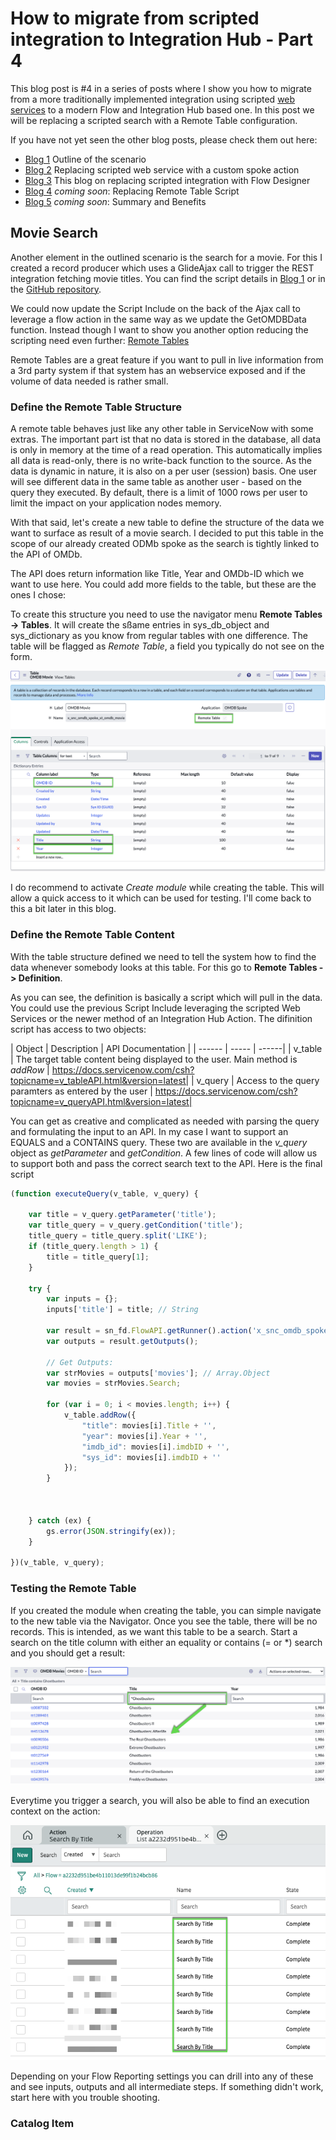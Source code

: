 # How to migrate from scripted integration to Integration Hub - Part 4


This blog post is #4 in a series of posts where I show you how to migrate from a more traditionally implemented integration using scripted [web services](https://docs.servicenow.com/bundle/utah-api-reference/page/integrate/web-services/reference/r_AvailableWebServices.html) to a modern Flow and Integration Hub based one. In this post we will be replacing a scripted search with a Remote Table configuration.

If you have not yet seen the other blog posts, please check them out here:
- [Blog 1](https://www.servicenow.com/community/automation-engine-blog/how-to-migrate-from-scripted-integration-to-integration-hub-part/ba-p/2675520) Outline of the scenario
- [Blog 2](***URL***) Replacing scripted web service with a custom spoke action
- [Blog 3](***URL***) This blog on replacing scripted integration with Flow Designer
- [Blog 4](***URL***) _coming soon_: Replacing Remote Table Script
- [Blog 5](***URL***) _coming soon_: Summary and Benefits

## Movie Search

Another element in the outlined scenario is the search for a movie. For this I created a record producer which uses a GlideAjax call to trigger the REST integration fetching movie titles. You can find the script details in [Blog 1](https://www.servicenow.com/community/automation-engine-blog/how-to-migrate-from-scripted-integration-to-integration-hub-part/ba-p/2675520) or in the [GitHub repository](https://github.com/phifogg/now_movie).

We could now update the Script Include on the back of the Ajax call to leverage a flow action in the same way as we update the GetOMDBData function. Instead though I want to show you another option reducing the scripting need even further: [Remote Tables](https://docs.servicenow.com/csh?topicname=remote-tables.html&version=latest)

Remote Tables are a great feature if you want to pull in live information from a 3rd party system if that system has an webservice exposed and if the volume of data needed is rather small.

### Define the Remote Table Structure

A remote table behaves just like any other table in ServiceNow with some extras. The important part ist that no data is stored in the database, all data is only in memory at the time of a read operation. This automatically implies all data is read-only, there is no write-back function to the source. As the data is dynamic in nature, it is also on a per user (session) basis. One user will see different data in the same table as another user - based on the query they executed. By default, there is a limit of 1000 rows per user to limit the impact on your application nodes memory.

With that said, let's create a new table to define the structure of the data we want to surface as result of a movie search. I decided to put this table in the scope of our already created ODMb spoke as the search is tightly linked to the API of OMDb.

The API does return information like Title, Year and OMDb-ID which we want to use here. You could add more fields to the table, but these are the ones I chose:

To create this structure you need to use the navigator menu **Remote Tables -> Tables**. It will create the sßame entries in sys_db_object and sys_dictionary as you know from regular tables with one difference. The table will be flagged as *Remote Table*, a field you typically do not see on the form.

![Remote Table structure](blog4_images/movie_table.png)

I do recommend to activate *Create module* while creating the table. This will allow  a quick access to it which can be used for testing. I'll come back to this a bit later in this blog.

### Define the Remote Table Content

With the table structure defined we need to tell the system how to find the data whenever somebody looks at this table. For this go to **Remote Tables -> Definition**.

As you can see, the definition is basically a script which will pull in the data. You could use the previous Script Include leveraging the scripted Web Services or the newer method of an Integration Hub Action. The difinition script has access to two objects:

| Object | Description | API Documentation |
| ------ | ----- | ------|
| v_table | The target table content being displayed to the user. Main method is _addRow_ | https://docs.servicenow.com/csh?topicname=v_tableAPI.html&version=latest|
| v_query | Access to the query paramters as entered by the user | https://docs.servicenow.com/csh?topicname=v_queryAPI.html&version=latest|

You can get as creative and complicated as needed with parsing the query and formulating the input to an API. In my case I want to support an EQUALS and a CONTAINS query. These two are available in the *v_query* object as *getParameter* and *getCondition*. A few lines of code will allow us to support both and pass the correct search text to the API. Here is the final script

```javascript
(function executeQuery(v_table, v_query) {

    var title = v_query.getParameter('title');
    var title_query = v_query.getCondition('title');
    title_query = title_query.split('LIKE');
    if (title_query.length > 1) {
        title = title_query[1];
    }

    try {
        var inputs = {};
        inputs['title'] = title; // String 

        var result = sn_fd.FlowAPI.getRunner().action('x_snc_omdb_spoke.search_by_title').inForeground().withInputs(inputs).run();
        var outputs = result.getOutputs();

        // Get Outputs:
        var strMovies = outputs['movies']; // Array.Object
        var movies = strMovies.Search;

        for (var i = 0; i < movies.length; i++) {
            v_table.addRow({
                "title": movies[i].Title + '',
                "year": movies[i].Year + '',
                "imdb_id": movies[i].imdbID + '',
                "sys_id": movies[i].imdbID + ''
            });
        }



    } catch (ex) {
        gs.error(JSON.stringify(ex));
    }

})(v_table, v_query);
```


### Testing the Remote Table

If you created the module when creating the table, you can simple navigate to the new table via the Navigator. Once you see the table, there will be no records. This is intended, as we want this table to be a search. Start a search on the title column with either an equality or contains (= or *) search and you should get a result:

![Search via Movie Table](blog4_images/movie_table_search.png)

Everytime you trigger a search, you will also be able to find an execution context on the action:

![Action Contexts for Search](blog4_images/action_contexts.png)

Depending on your Flow Reporting settings you can drill into any of these and see inputs, outputs and all intermediate steps. If something didn't work, start here with you trouble shooting.

### Catalog Item

